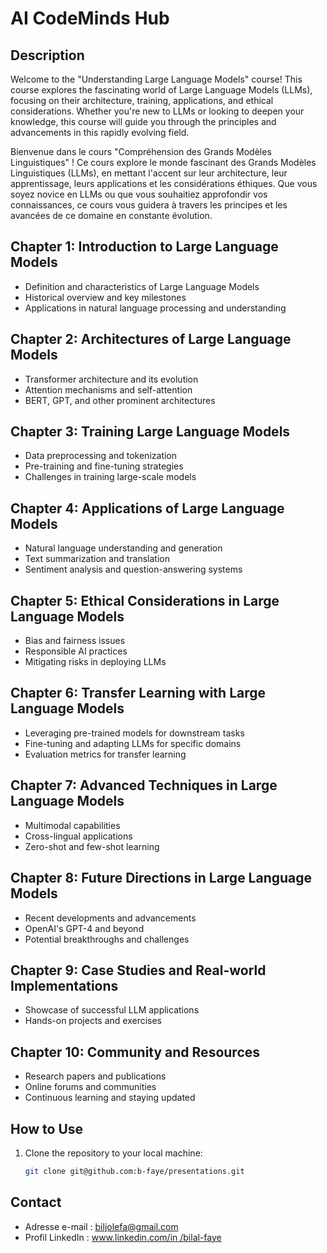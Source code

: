 # AI CodeMinds Hub

## Description

Welcome to the "Understanding Large Language Models" course! This course explores the fascinating world of Large Language Models (LLMs), focusing on their architecture, training, applications, and ethical considerations. Whether you're new to LLMs or looking to deepen your knowledge, this course will guide you through the principles and advancements in this rapidly evolving field.

Bienvenue dans le cours "Compréhension des Grands Modèles Linguistiques" ! Ce cours explore le monde fascinant des Grands Modèles Linguistiques (LLMs), en mettant l'accent sur leur architecture, leur apprentissage, leurs applications et les considérations éthiques. Que vous soyez novice en LLMs ou que vous souhaitiez approfondir vos connaissances, ce cours vous guidera à travers les principes et les avancées de ce domaine en constante évolution.

## Chapter 1: Introduction to Large Language Models
- Definition and characteristics of Large Language Models
- Historical overview and key milestones
- Applications in natural language processing and understanding

## Chapter 2: Architectures of Large Language Models
- Transformer architecture and its evolution
- Attention mechanisms and self-attention
- BERT, GPT, and other prominent architectures

## Chapter 3: Training Large Language Models
- Data preprocessing and tokenization
- Pre-training and fine-tuning strategies
- Challenges in training large-scale models

## Chapter 4: Applications of Large Language Models
- Natural language understanding and generation
- Text summarization and translation
- Sentiment analysis and question-answering systems

## Chapter 5: Ethical Considerations in Large Language Models
- Bias and fairness issues
- Responsible AI practices
- Mitigating risks in deploying LLMs

## Chapter 6: Transfer Learning with Large Language Models
- Leveraging pre-trained models for downstream tasks
- Fine-tuning and adapting LLMs for specific domains
- Evaluation metrics for transfer learning

## Chapter 7: Advanced Techniques in Large Language Models
- Multimodal capabilities
- Cross-lingual applications
- Zero-shot and few-shot learning

## Chapter 8: Future Directions in Large Language Models
- Recent developments and advancements
- OpenAI's GPT-4 and beyond
- Potential breakthroughs and challenges

## Chapter 9: Case Studies and Real-world Implementations
- Showcase of successful LLM applications
- Hands-on projects and exercises

## Chapter 10: Community and Resources
- Research papers and publications
- Online forums and communities
- Continuous learning and staying updated

## How to Use

1. Clone the repository to your local machine:

   ```bash
   git clone git@github.com:b-faye/presentations.git

## Contact
* Adresse e-mail : [biljolefa@gmail.com](biljolefa@gmail.com)
* Profil LinkedIn : [www.linkedin.com/in /bilal-faye](www.linkedin.com/in/bilal-faye)
